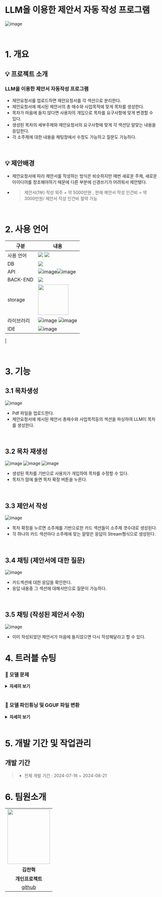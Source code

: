 # LLM을 이용한 제안서 자동 작성 프로그램
![image](https://github.com/user-attachments/assets/9afed112-6acd-4168-8e87-3c7e9774bc13)
>

</br>

# 1. 개요
## 💡 프로젝트 소개
### LLM을 이용한 제안서 자동작성 프로그램
  - 제안요청서를 업로드하면 제안요청서를 각 섹션으로 분리한다.
  - 제안요청서에 제시된 제안서의 총 매수와 사업목적에 맞게 목차를 생성한다.
  - 목차가 마음에 들지 않다면 사용자의 개입으로 목차를 요구사항에 맞게 변경할 수 있다.
  - 생성된 목차의 세부주제와 제안요청서의 요구사항에 맞게 각 섹션당 알맞는 내용을 응답한다.
  - 각 소주제에 대한 내용을 채팅창에서 수정도 가능하고 질문도 가능하다.

</br>

## 💡 제안배경
- 제안요청서에 따라 제안서를 작성하는 방식은 비슷하지만 매번 새로운 주제, 새로운 아이디어를 창조해야하기 때문에 다른 부분에 신경쓰기가 어려워서 제안됐다.

- > 제안서(1부) 작성 외주 = 약 5000만원 , 현재 제안서 작성 인건비 = 약 3000만원/ 제안서 작성 인건비 절약 가능
  
</br>

# 2. 사용 언어
| 구분         | 내용               |
|--------------|-------------------|
| 사용 언어    | <img src="https://img.shields.io/badge/Python-F80000?style=for-the-badge&logo=python&logoColor=white"> <img src="https://img.shields.io/badge/HTML-239120?style=for-the-badge&logo=html5&logoColor=white" />|
| DB  | <img src="https://img.shields.io/badge/Chroma-F80000?style=for-the-badge&logo=chroma&logoColor=black" />|
| API |![image](https://github.com/user-attachments/assets/1d019b72-a680-46db-9a93-4c8ce99ff338)![image](https://github.com/user-attachments/assets/49900c24-368e-41f1-98fd-fa86924a8706)
| BACK-END  |  <img src="https://img.shields.io/badge/Python-F80000?style=for-the-badge&logo=python&logoColor=white">|
| storage   | <img src="https://techrecipe.co.kr/wp-content/uploads/2020/08/200824_Google-Drive_001.jpg" width="100">|
| 라이브러리| ![image](https://github.com/user-attachments/assets/2c480a08-4b8c-4bfc-8ca4-839fa7014d80) ![image](https://github.com/user-attachments/assets/28c337d6-69cc-458f-89fe-093a1bd92037)|
| IDE   | ![image](https://github.com/user-attachments/assets/768ad5f8-acb4-4361-86a8-cb760f0fcd92)
|

</br>

# 3. 기능



## 3.1 목차생성
![image](https://github.com/user-attachments/assets/1a8b6d95-3992-4652-ab87-27336c9426da)


- Pdf 파일을 업로드한다.
- 제안요청서에 제시된 제안서 총매수와 사업목적등의 섹션을 파싱하여 LLM이 목차를 생성한다.

</br>

## 3.2 목차 재생성

![image](https://github.com/user-attachments/assets/78b439f8-f12d-4bef-b158-90fce9f77b6e)
![image](https://github.com/user-attachments/assets/399634bf-24ae-4840-ba79-f97b38040b57)
![image](https://github.com/user-attachments/assets/fc9d30d9-4245-4588-9601-cdbb90d24c36)



- 생성된 목차를 기반으로 사용자가 개입하여 목차를 수정할 수 있다.
- 목차가 맘에 들면 목차 확정 버튼을 누른다.


</br>

## 3.3 제안서 작성

![image](https://github.com/user-attachments/assets/7bd6fb77-1b4c-42c0-bce6-138ea3a040a0)



  - 목차 확정을 누르면 소주제를 기반으로한 카드 섹션들이 소주제 갯수대로 생성된다.
  - 각 하나의 카드 섹션마다 소주제에 맞는 알맞은 응답이 Stream형식으로 생성된다.

</br>

## 3.4 채팅 (제안서에 대한 질문)
![image](https://github.com/user-attachments/assets/03417fe0-828b-4bb3-aa5d-131970fca39f)




  - 카드섹션에 대한 응답을 확인한다.
  - 응답 내용중 그 섹션에 대해서만으로 질문이 가능하다.

</br>

## 3.5 채팅 (작성된 제안서 수정)

![image](https://github.com/user-attachments/assets/e0d7b2da-d481-4638-89f0-1e385de7e02c)


  - 이미 작성되었던 제안서가 마음에 들지않으면 다시 작성해달라고 할 수 있다.


</details>

# 4. 트러블 슈팅
### 📍 모델 문제

<details>
<summary><b> 자세히 보기</b></summary>
  
#### 문제 상황
  - 오픈소스 모델(Llama3) 의 응답이 느리고 기대에 미치지 못함.

#### 해결 시도
  - 모델 파인튜닝, 퓨샷 학습, 벡터데이터베이스 RAG 등 다양한 에이전트를 붙혀놔도 성능이 썩 좋지않았다.

#### 해결 방안
  - 클로드 API 사용

</details>

</br>

### 📍 모델 파인튜닝 및 GGUF 파일 변환

<details>
<summary><b> 자세히 보기</b></summary>

#### 문제 상황
  - LLM 모델들이 대부분 용량이 어마어마해서 파인튜닝 시 GPU가 터짐. 

#### 해결 시도
  - unsloth 사용 -> unsloth를 사용할 수 있는 모델들이 정해져있어서 내가 사용하는 모델에는 적용 불가
  - 모델 양자화 -> 양자화와 LoRA를 사용해 학습후 GGUF 변환 하기전 양자화 하기전 모델과 병합후 GGUF파일변환 후 다시 양자화 

#### 해결 방안
  - 모델 양자화 -> 양자화와 LoRA를 사용해 학습후 GGUF 변환 하기전 양자화 하기전 모델과 병합후 GGUF파일변환 후 다시 양자화 


</details>

</br>

# 5. 개발 기간 및 작업관리
## 개발 기간
> - 전체 개발 기간 : 2024-07-16 ~ 2024-08-21

# 6. 팀원소개

<table>
  <tr>
    <td align="center"><img src="https://github.com/KIMGUUNI/A_EyeF/assets/118683437/278b105e-c98e-4238-a8b3-0a6a54cd0908" width="140" height="180" /></td>

  </tr>
  <tr>
    <td align="center"><strong>김찬혁</strong></td>
  </tr>
  <tr>
    <td align="center"><b>개인프로젝트</b></td>
  </tr>
  <tr>
    <td align="center"><a href="https://github.com/chanhyuckkim" target='_blank'>github</a></td>
  </tr>
</table>

</br>


